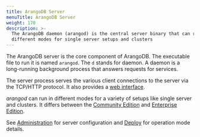 ```yaml
---
title: ArangoDB Server
menuTitle: ArangoDB Server
weight: 170
description: >-
  The ArangoDB daemon (arangod) is the central server binary that can run in
  different modes for single server setups and clusters
---
```

The ArangoDB server is the core component of ArangoDB. The executable file to
run it is named `arangod`. The `d` stands for daemon. A daemon is a long-running
background process that answers requests for services.

The server process serves the various client connections to the server via the
TCP/HTTP protocol. It also provides a [web interface](../web-interface/_index.md).

_arangod_ can run in different modes for a variety of setups like single server
and clusters. It differs between the [Community Edition](../../about-arangodb/features/community-edition.md)
and [Enterprise Edition](../../about-arangodb/features/enterprise-edition.md).

See [Administration](../../operations/administration/_index.md) for server configuration
and [Deploy](../../deploy/_index.md) for operation mode details.
